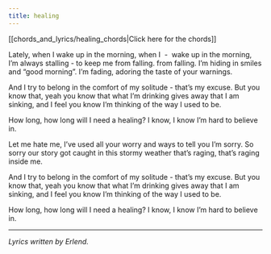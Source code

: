 ```yaml
---
title: healing
---
```


[[chords_and_lyrics/healing_chords|Click here for the chords]]

Lately, when I wake up in the morning,
when I  -  wake up in the morning,
I’m always stalling - to keep me from falling. from falling.
I’m hiding in smiles and “good morning”.
I’m fading, adoring the taste of your warnings.

And I try to belong in the comfort of my solitude - that’s my excuse.
But you know that, yeah you know that what I’m drinking
gives away that I am sinking,
and I feel you know I’m thinking of the way I used to be.

How long, how long
will I need a healing?
I know, I know
I’m hard to believe in.

Let me hate me, I’ve used all your worry
and ways to tell you I’m sorry.
So sorry our story got caught in this stormy
weather that’s raging, that’s raging inside me.

And I try to belong in the comfort of my solitude - that’s my excuse.
But you know that, yeah you know that what I’m drinking
gives away that I am sinking,
and I feel you know I’m thinking of the way I used to be.

How long, how long
will I need a healing?
I know, I know
I’m hard to believe in.

---

_Lyrics written by Erlend._
